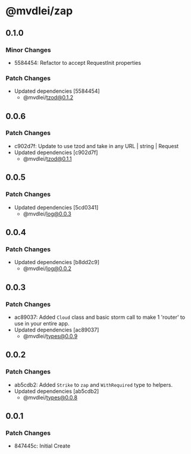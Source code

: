 # @mvdlei/zap

## 0.1.0

### Minor Changes

- 5584454: Refactor to accept RequestInit properties

### Patch Changes

- Updated dependencies [5584454]
  - @mvdlei/tzod@0.1.2

## 0.0.6

### Patch Changes

- c902d7f: Update to use tzod and take in any URL | string | Request
- Updated dependencies [c902d7f]
  - @mvdlei/tzod@0.1.1

## 0.0.5

### Patch Changes

- Updated dependencies [5cd0341]
  - @mvdlei/log@0.0.3

## 0.0.4

### Patch Changes

- Updated dependencies [b8dd2c9]
  - @mvdlei/log@0.0.2

## 0.0.3

### Patch Changes

- ac89037: Added `Cloud` class and basic storm call to make 1 'router' to use in your entire app.
- Updated dependencies [ac89037]
  - @mvdlei/types@0.0.9

## 0.0.2

### Patch Changes

- ab5cdb2: Added `Strike` to `zap` and `WithRequired` type to helpers.
- Updated dependencies [ab5cdb2]
  - @mvdlei/types@0.0.8

## 0.0.1

### Patch Changes

- 847445c: Initial Create
